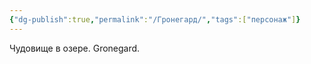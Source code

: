 ```yaml
---
{"dg-publish":true,"permalink":"/Гронегард/","tags":["персонаж"]}
---
```


Чудовище в озере. Gronegard.